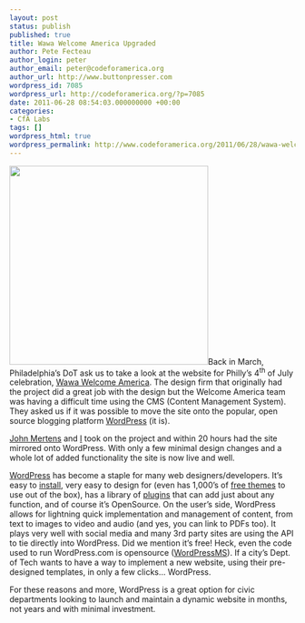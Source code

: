 ```yaml
---
layout: post
status: publish
published: true
title: Wawa Welcome America Upgraded
author: Pete Fecteau
author_login: peter
author_email: peter@codeforamerica.org
author_url: http://www.buttonpresser.com
wordpress_id: 7085
wordpress_url: http://codeforamerica.org/?p=7085
date: 2011-06-28 08:54:03.000000000 +00:00
categories:
- CfA Labs
tags: []
wordpress_html: true
wordpress_permalink: http://www.codeforamerica.org/2011/06/28/wawa-welcome-america/
---
```


<p><a href="http://codeforamerica.org/wp-content/uploads/2011/06/welcomeamerica.png"><img alt="" class="alignright size-full wp-image-7182" src="http://codeforamerica.org/wp-content/uploads/2011/06/welcomeamerica.png" title="welcomeamerica" width="350"/></a>Back in March, Philadelphia’s DoT ask us to take a look at the website for Philly’s 4<sup>th</sup> of July celebration, <a href="http://www.welcomeamerica.com/" target="_blank" title="Wawa Welcome America">Wawa Welcome America</a>. The design firm that originally had the project did a great job with the design but the Welcome America team was having a difficult time using the CMS (Content Management System). They asked us if it was possible to move the site onto the popular, open source blogging platform <a href="http://wordpress.org" target="_blank" title="WordPress">WordPress</a> (it is).</p>
<p><a href="http://codeforamerica.org/author/john" title="John Mertens">John Mertens</a> and <a href="http://codeforamerica.org/author/peter" title="Pete Fecteau">I</a> took on the project and within 20 hours had the site mirrored onto WordPress. With only a few minimal design changes and a whole lot of added functionality the site is now live and well.</p>
<p><a href="http://wordpress.org" target="_blank" title="WordPress">WordPress</a> has become a staple for many web designers/developers. It’s easy to <a href="http://wordpress.org/download/" target="_blank" title="Download and Install">install</a>, very easy to design for (even has 1,000’s of <a href="http://wordpress.org/extend/themes/" target="_blank" title="Free Themes">free themes</a> to use out of the box), has a library of <a href="http://wordpress.org/extend/plugins/" target="_blank" title="Plugins">plugins</a> that can add just about any function, and of course it’s OpenSource. On the user’s side, WordPress allows for lightning quick implementation and management of content, from text to images to video and audio (and yes, you can link to PDFs too). It plays very well with social media and many 3rd party sites are using the API to tie directly into WordPress. Did we mention it’s free! Heck, even the code used to run WordPress.com is opensource (<a href="http://codex.wordpress.org/Create_A_Network" target="_blank" title="WordPress MultiSite">WordPressMS</a>). If a city’s Dept. of Tech wants to have a way to implement a new website, using their pre-designed templates, in only a few clicks… WordPress.</p>
<p>For these reasons and more, WordPress is a great option for civic departments looking to launch and maintain a dynamic website in months, not years and with minimal investment.</p>
